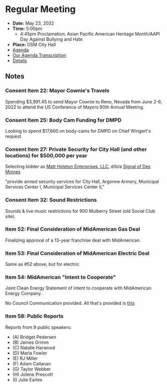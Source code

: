 # Regular Meeting

- **Date:** May 23, 2022
- **Time:** 5:00pm
    - 4:45pm Proclamation: Asian Pacific American Heritage Month/AAPI Day Against Bullying and Hate
- **Place:** DSM City Hall
- [Agenda](https://councildocs.dsm.city/agendas/ag20220523.pdf?pdf=Agenda&t=1653013475822)
- [Our Agenda Transcription](#/view/agenda~2022~transcription~05-23_RM)
- [Details](https://www.dsm.city/citycouncil_detail_T60_R2034.php)

## Notes

### Consent Item 22: Mayor Cownie's Travels

Spending $3,991.45 to send Mayor Cownie to Reno, Nevada from June 2-6, 2022 to attend the US Conference of Mayors 90th Annual Meeting.

### Consent Item 25: Body Cam Funding for DMPD

Looking to spend $17,660 on body-cams for DMPD on Chief Wingert's request.

### Consent Item 27: Private Security for City Hall (and other locations) for $500,000 per year

Selecting bidder as [Matt Holeton Enterprises, LLC](https://opencorporates.com/companies/us_ne/10238603), d/b/a [Signal of Des Moines](https://www.teamsignal.com/find-a-location?row_id=64361295490)

"provide armed security services for City Hall, Argonne Armory, Municipal
 Services Center I, Municipal Services Center II,"

### Consent Item 32: Sound Restrictions

Sounds & live music restrictions for 900 Mulberry Street (old Social Club site).

### Item 52: Final Consideration of MidAmerican Gas Deal

Finalizing approval of a 13-year franchise deal with MidAmerican.

### Item 53: Final Consideration of MidAmerican Electric Deal

Same as #52 above, but for electric.

### Item 54: MidAmerican "Intent to Cooperate"

Joint Clean Energy Statement of intent to cooperate with MidAmerican Energy Company.

No Council Communication provided. All that's provided is [this](https://councildocs.dsm.city/Resolutions/20220523/54.pdf)

### Item 58: Public Reports

Reports from 9 public speakers:

- (A) Bridget Pedersen 
- (B) James Grimm 
- (C) Natalie Harwood 
- (D) Marla Fowler 
- (E) RJ Miller 
- (F) Adam Callanan 
- (G) Taylor Webber 
- (H) Jolene Prescott 
- (I) Julie Earles 
